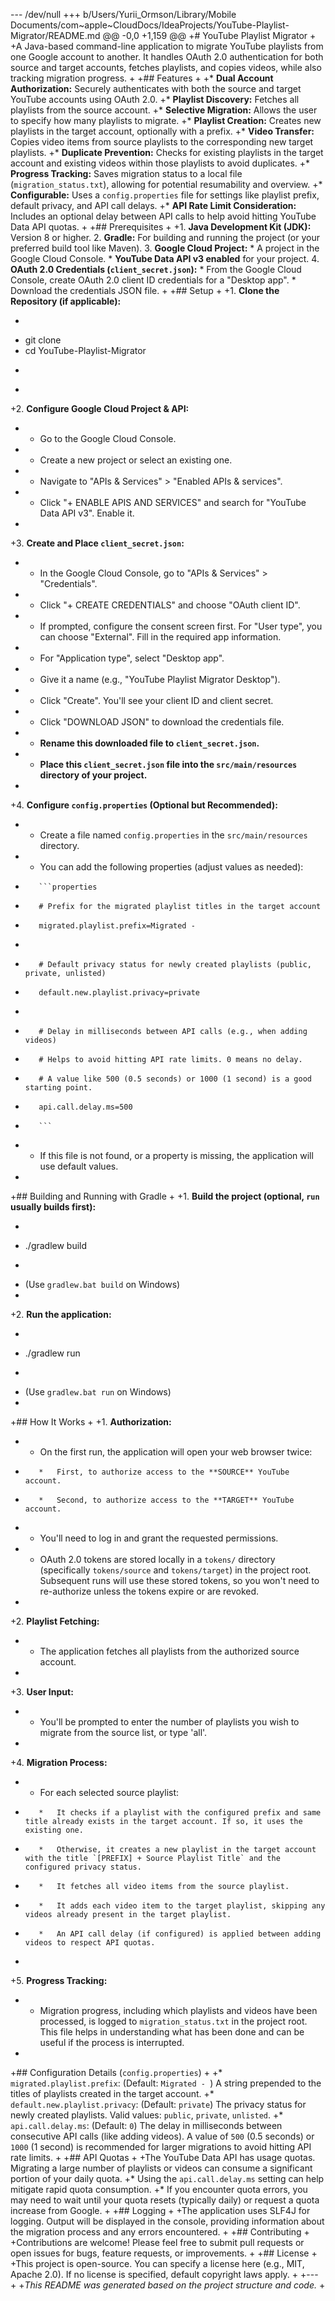 --- /dev/null
+++ b/Users/Yurii_Ormson/Library/Mobile Documents/com~apple~CloudDocs/IdeaProjects/YouTube-Playlist-Migrator/README.md
@@ -0,0 +1,159 @@
+# YouTube Playlist Migrator
+
+A Java-based command-line application to migrate YouTube playlists from one Google account to another. It handles OAuth 2.0 authentication for both source and target accounts, fetches playlists, and copies videos, while also tracking migration progress.
+
+## Features
+
+*   **Dual Account Authorization:** Securely authenticates with both the source and target YouTube accounts using OAuth 2.0.
+*   **Playlist Discovery:** Fetches all playlists from the source account.
+*   **Selective Migration:** Allows the user to specify how many playlists to migrate.
+*   **Playlist Creation:** Creates new playlists in the target account, optionally with a prefix.
+*   **Video Transfer:** Copies video items from source playlists to the corresponding new target playlists.
+*   **Duplicate Prevention:** Checks for existing playlists in the target account and existing videos within those playlists to avoid duplicates.
+*   **Progress Tracking:** Saves migration status to a local file (`migration_status.txt`), allowing for potential resumability and overview.
+*   **Configurable:** Uses a `config.properties` file for settings like playlist prefix, default privacy, and API call delays.
+*   **API Rate Limit Consideration:** Includes an optional delay between API calls to help avoid hitting YouTube Data API quotas.
+
+## Prerequisites
+
+1.  **Java Development Kit (JDK):** Version 8 or higher.
2.  **Gradle:** For building and running the project (or your preferred build tool like Maven).
3.  **Google Cloud Project:**
    *   A project in the Google Cloud Console.
    *   **YouTube Data API v3 enabled** for your project.
4.  **OAuth 2.0 Credentials (`client_secret.json`):**
    *   From the Google Cloud Console, create OAuth 2.0 client ID credentials for a "Desktop app".
    *   Download the credentials JSON file.
+
+## Setup
+
+1.  **Clone the Repository (if applicable):**
+    ```bash
+    git clone <your-repository-url>
+    cd YouTube-Playlist-Migrator
+    ```
+
+2.  **Configure Google Cloud Project & API:**
+    *   Go to the Google Cloud Console.
+    *   Create a new project or select an existing one.
+    *   Navigate to "APIs & Services" > "Enabled APIs & services".
+    *   Click "+ ENABLE APIS AND SERVICES" and search for "YouTube Data API v3". Enable it.
+
+3.  **Create and Place `client_secret.json`:**
+    *   In the Google Cloud Console, go to "APIs & Services" > "Credentials".
+    *   Click "+ CREATE CREDENTIALS" and choose "OAuth client ID".
+    *   If prompted, configure the consent screen first. For "User type", you can choose "External". Fill in the required app information.
+    *   For "Application type", select "Desktop app".
+    *   Give it a name (e.g., "YouTube Playlist Migrator Desktop").
+    *   Click "Create". You'll see your client ID and client secret.
+    *   Click "DOWNLOAD JSON" to download the credentials file.
+    *   **Rename this downloaded file to `client_secret.json`.**
+    *   **Place this `client_secret.json` file into the `src/main/resources` directory of your project.**
+
+4.  **Configure `config.properties` (Optional but Recommended):**
+    *   Create a file named `config.properties` in the `src/main/resources` directory.
+    *   You can add the following properties (adjust values as needed):
+        ```properties
+        # Prefix for the migrated playlist titles in the target account
+        migrated.playlist.prefix=Migrated - 
+
+        # Default privacy status for newly created playlists (public, private, unlisted)
+        default.new.playlist.privacy=private
+
+        # Delay in milliseconds between API calls (e.g., when adding videos)
+        # Helps to avoid hitting API rate limits. 0 means no delay.
+        # A value like 500 (0.5 seconds) or 1000 (1 second) is a good starting point.
+        api.call.delay.ms=500
+        ```
+    *   If this file is not found, or a property is missing, the application will use default values.
+
+## Building and Running with Gradle
+
+1.  **Build the project (optional, `run` usually builds first):**
+    ```bash
+    ./gradlew build 
+    ```
+    (Use `gradlew.bat build` on Windows)
+
+2.  **Run the application:**
+    ```bash
+    ./gradlew run
+    ```
+    (Use `gradlew.bat run` on Windows)
+
+## How It Works
+
+1.  **Authorization:**
+    *   On the first run, the application will open your web browser twice:
+        *   First, to authorize access to the **SOURCE** YouTube account.
+        *   Second, to authorize access to the **TARGET** YouTube account.
+    *   You'll need to log in and grant the requested permissions.
+    *   OAuth 2.0 tokens are stored locally in a `tokens/` directory (specifically `tokens/source` and `tokens/target`) in the project root. Subsequent runs will use these stored tokens, so you won't need to re-authorize unless the tokens expire or are revoked.
+
+2.  **Playlist Fetching:**
+    *   The application fetches all playlists from the authorized source account.
+
+3.  **User Input:**
+    *   You'll be prompted to enter the number of playlists you wish to migrate from the source list, or type 'all'.
+
+4.  **Migration Process:**
+    *   For each selected source playlist:
+        *   It checks if a playlist with the configured prefix and same title already exists in the target account. If so, it uses the existing one.
+        *   Otherwise, it creates a new playlist in the target account with the title `[PREFIX] + Source Playlist Title` and the configured privacy status.
+        *   It fetches all video items from the source playlist.
+        *   It adds each video item to the target playlist, skipping any videos already present in the target playlist.
+        *   An API call delay (if configured) is applied between adding videos to respect API quotas.
+
+5.  **Progress Tracking:**
+    *   Migration progress, including which playlists and videos have been processed, is logged to `migration_status.txt` in the project root. This file helps in understanding what has been done and can be useful if the process is interrupted.
+
+## Configuration Details (`config.properties`)
+
+*   `migrated.playlist.prefix`: (Default: `Migrated - `) A string prepended to the titles of playlists created in the target account.
+*   `default.new.playlist.privacy`: (Default: `private`) The privacy status for newly created playlists. Valid values: `public`, `private`, `unlisted`.
+*   `api.call.delay.ms`: (Default: `0`) The delay in milliseconds between consecutive API calls (like adding videos). A value of `500` (0.5 seconds) or `1000` (1 second) is recommended for larger migrations to avoid hitting API rate limits.
+
+## API Quotas
+
+The YouTube Data API has usage quotas. Migrating a large number of playlists or videos can consume a significant portion of your daily quota.
+*   Using the `api.call.delay.ms` setting can help mitigate rapid quota consumption.
+*   If you encounter quota errors, you may need to wait until your quota resets (typically daily) or request a quota increase from Google.
+
+## Logging
+
+The application uses SLF4J for logging. Output will be displayed in the console, providing information about the migration process and any errors encountered.
+
+## Contributing
+
+Contributions are welcome! Please feel free to submit pull requests or open issues for bugs, feature requests, or improvements.
+
+## License
+
+This project is open-source. You can specify a license here (e.g., MIT, Apache 2.0). If no license is specified, default copyright laws apply.
+
+---
+
+*This README was generated based on the project structure and code.*
+

